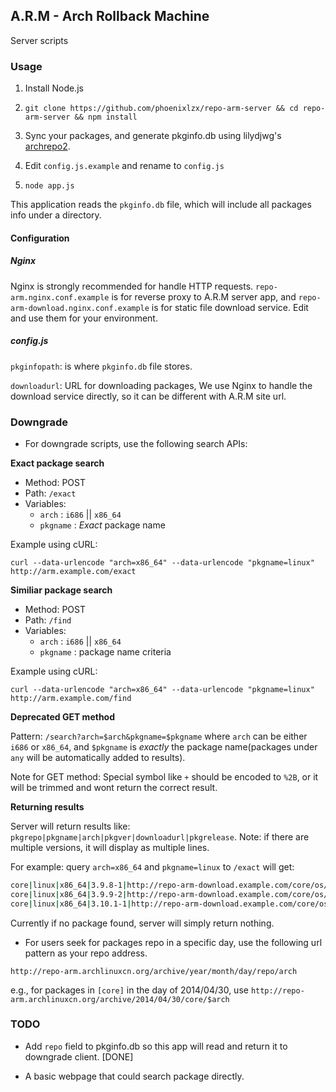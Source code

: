 ## A.R.M - Arch Rollback Machine
Server scripts

### Usage

1. Install Node.js

2. `git clone https://github.com/phoenixlzx/repo-arm-server && cd repo-arm-server && npm install`

3. Sync your packages, and generate pkginfo.db using lilydjwg's [archrepo2](https://github.com/lilydjwg/archrepo2).

4. Edit `config.js.example` and rename to `config.js`

5. `node app.js`

This application reads the `pkginfo.db` file, which will include all packages info under a directory.

#### Configuration

##### Nginx 
Nginx is strongly recommended for handle HTTP requests. `repo-arm.nginx.conf.example` is for reverse proxy to A.R.M server app, and `repo-arm-download.nginx.conf.example` is for static file download service. Edit and use them for your environment.

##### config.js
`pkginfopath`: is where `pkginfo.db` file stores.

`downloadurl`: URL for downloading packages, We use Nginx to handle the download service directly, so it can be different with A.R.M site url.

### Downgrade

* For downgrade scripts, use the following search APIs:

**Exact package search**

* Method: POST
* Path: `/exact`
* Variables:
    - `arch` : `i686` || `x86_64`
    - `pkgname` : _Exact_ package name

Example using cURL:

`curl --data-urlencode "arch=x86_64" --data-urlencode "pkgname=linux" http://arm.example.com/exact`

**Similiar package search**

* Method: POST
* Path: `/find`
* Variables:
    - `arch` : `i686` || `x86_64`
    - `pkgname` : package name criteria

Example using cURL:

`curl --data-urlencode "arch=x86_64" --data-urlencode "pkgname=linux" http://arm.example.com/find`

**Deprecated GET method**

Pattern: `/search?arch=$arch&pkgname=$pkgname`
where `arch` can be either `i686` or `x86_64`, and `$pkgname` is _exactly_ the package name(packages under `any` will be automatically added to results).

Note for GET method: Special symbol like `+` should be encoded to `%2B`, or it will be trimmed and wont return the correct result.

**Returning results**

Server will return results like:
`pkgrepo|pkgname|arch|pkgver|downloadurl|pkgrelease`. Note: if there are multiple versions, it will display as multiple lines.

For example:
query `arch=x86_64` and `pkgname=linux` to `/exact`
will get:

```bash
core|linux|x86_64|3.9.8-1|http://repo-arm-download.example.com/core/os/x86_64/linux-3.9.8-1-x86_64.pkg.tar.xz|1
core|linux|x86_64|3.9.9-2|http://repo-arm-download.example.com/core/os/x86_64/linux-3.9.9-1-x86_64.pkg.tar.xz|2
core|linux|x86_64|3.10.1-1|http://repo-arm-download.example.com/core/os/x86_64/linux-3.10.1-1-x86_64.pkg.tar.xz|1
```

Currently if no package found, server will simply return nothing.


* For users seek for packages repo in a specific day, use the following url pattern as your repo address.

`http://repo-arm.archlinuxcn.org/archive/year/month/day/repo/arch`

e.g., for packages in `[core]` in the day of 2014/04/30, use `http://repo-arm.archlinuxcn.org/archive/2014/04/30/core/$arch`

### TODO

* Add `repo` field to pkginfo.db so this app will read and return it to downgrade client. [DONE]

* A basic webpage that could search package directly.
